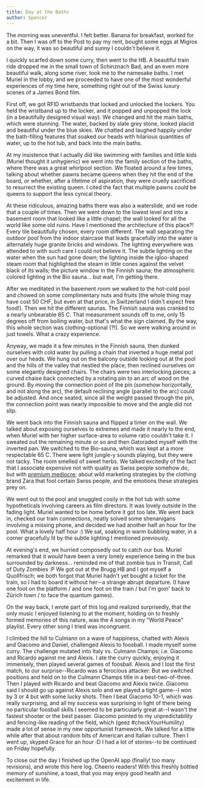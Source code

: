 ```yaml
---
title: Day at the Baths
author: Spencer
---
```


The morning was uneventful. I felt better. Banana for breakfast, worked for a bit. Then I was off to the Post to pay my rent, bought some eggs at Migros on the way, it was so beautiful and sunny I couldn't believe it.

I quickly scarfed down some curry, then went to the HB. A beautiful train ride dropped me in the small town of Schinznach Bad, and an even more beautiful walk, along some river, took me to the namesake baths. I met Muriel in the lobby, and we proceeded to have one of the most wonderful experiences of my time here, something right out of the Swiss luxury scenes of a James Bond film.

First off, we got RFID wristbands that locked and unlocked the lockers. You held the wristband up to the locker, and it popped and unpopped the lock (in a beautifully designed visual way). We changed and hit the main baths, which were stunning. The water, backed by slate grey stone, looked placid and beautiful under the blue skies. We chatted and laughed happily under the bath-filling features that soaked our heads with hilarious quantities of water, up to the hot tub, and back into the main baths.

At my insistence that I actually did like swimming with families and little kids (Muriel thought it unhygienic) we went into the family section of the baths, where there was a great whirlpool section. We floated around a few times, talking about whether pawns became queens when they hit the end of the board, or whether, after a lifetime of aspiration, they were cruelly sacrificed to resurrect the existing queen. I cited the fact that multiple pawns could be queens to support the less cynical theory.

At these ridiculous, amazing baths there was also a waterslide, and we rode that a couple of times. Then we went down to the lowest level and into a basement room that looked like a little chapel; the wall looked for all the world like some old ruins. Have I mentioned the architecture of this place?! Every tile beautifully chosen, every room different. The wall separating the outdoor pool from the indoor staircase that leads gracefully into the water is alternately huge granite bricks and windows. The lighting everywhere was attended to with such care I could not believe it. The subtle lighting on the water when the sun had gone down; the lighting inside the igloo-shaped steam room that highlighted the steam in little cones against the velvet black of its walls; the picture window in the Finnish sauna; the atmospheric colored lighting in the Bio sauna... but wait, I'm getting there.

After we meditated in the basement room we walked to the hot-cold pool and chowed on some complimentary nuts and fruits (the whole thing may have cost 50 CHF, but even at that price, in Switzerland I didn't expect free food!). Then we hit the different saunas. The Finnish sauna was cranked to a nearly unbearable 85 C. That measurement sounds off to me, only 15 degrees off from boiling water, but that's what the sign claimed. By the way, this whole section was clothing-optional (?!). So we were walking around in just towels. What a crazy experience.

Anyway, we made it a few minutes in the Finnish sauna, then dunked ourselves with cold water by pulling a chain that inverted a huge metal pot over our heads. We hung out on the balcony outside looking out at the pool and the hills of the valley that nestled the place; then reclined ourselves on some elegantly designed chairs. The chairs were two interlocking pieces; a curved chaise back connected by a rotating pin to an arc of wood on the ground. By moving the connection point of the pin (somehow horizontally, and not along the arc), the default reclining angle (parallel to the arc) could be adjusted. And once seated, since all the weight passed through the pin, the connection point was nearly impossible to move and the angle did not slip.

We went back into the Finnish sauna and flipped a timer on the wall. We talked about exposing ourselves to extremes and made it nearly to the end, when Muriel with her higher surface-area to volume ratio couldn't take it. I sweated out the remaining minute or so and then Gatoraded myself with the inverted pan. We switched to the Bio-sauna, which was kept at a more respectable 65 C. There were light jungle-y sounds playing, but they were not tacky. The room smelled of sweet herbs. We talked excitedly of the fact that I associate expensive not with quality as Swiss people somehow do, but with [premium mediocre](https://www.ribbonfarm.com/2017/08/17/the-premium-mediocre-life-of-maya-millennial/); about wild marketing strategies by the clothing brand Zara that fool certain Swiss people, and the emotions these strategies prey on.

We went out to the pool and snuggled cosily in the hot tub with some hypotheticals involving careers as film directors. It was lovely outside in the fading light. Muriel wanted to be home before it got too late. We went back in, checked our train connections, neatly solved some shenanigans involving a missing phone, and decided we had another half an hour for the pool. What a lovely half hour :) We sat, soaking in warm bubbling water, in a corner gracefully lit by the subtle lighting I mentioned previously.

At evening's end, we hurried composedly out to catch our bus. Muriel remarked that it *would* have been a very lonely experience being in the bus surrounded by darkness... reminded me of that zombie bus in Transit, Call of Duty Zombies :P We got out at the Brugg HB and I got myself a Quollfrisch; we both forgot that Muriel hadn't yet bought a ticket for the train, so I had to board it without her--a strange abrupt departure. (I have one foot on the platform / and one foot on the train / but I'm goin' back to Zürich town / to face the quantum games).

On the way back, I wrote part of this log and realized surprisedly, that the only music I enjoyed listening to at the moment, holding on to freshly formed memories of this nature, was the 4 songs in my "World Peace" playlist. Every other song I tried was incongruent.

I climbed the hill to Culmann on a wave of happiness, chatted with Alexis and Giacomo and Daniel, challenged Alexis to foosball. I made myself some curry. The challenge mutated into Italy vs. Culmann Champs; i.e. Giacomo and Ricardo against me and Alexis. I ate the curry quickly, enjoying it immensely, then played several games of foosball. Alexis and I lost the first match, to our surprise--Ricardo was a ferocious attacker. But we switched positions and held on to the Culmann Champs title in a best-two-of-three. Then I played with Ricardo and beat Giacomo and Alexis twice. Giacomo said I should go up against Alexis solo and we played a tight game--I won by 3 or 4 but with some lucky shots. Then I beat Giacomo 10-1, which was really surprising, and all my success was surprising in light of there being no particular foosball skills I seemed to be particularly great at--I wasn't the fastest shooter or the best passer. Giacomo pointed to my unpredictability and  fencing-like reading of the field, which (geez #checkYourHumility) made a lot of sense in my new opportunist framework. We talked for a little while after that about random bits of American and Italian culture. Then I went up, skyped Grace for an hour :D I had a lot of stories--to be continued on Friday hopefully.

To close out the day I finished up the OpenAI app (finally! too many revisions), and wrote this here log. Cheerio readers! With this freshly bottled memory of sunshine, a toast, that you may enjoy good health and excitement in life.


